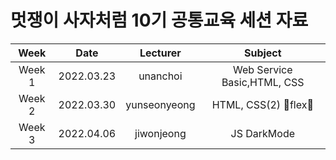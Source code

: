 # 멋쟁이 사자처럼 10기 공통교육 세션 자료



| Week |   Date   | Lecturer | Subject |  
| :---: | :-----: | :------: | :------: |
| Week 1| 2022.03.23| unanchoi | Web Service Basic,HTML, CSS|
| Week 2| 2022.03.30| yunseonyeong | HTML, CSS(2) 🤘flex🤘|
| Week 3| 2022.04.06| jiwonjeong | JS DarkMode|
